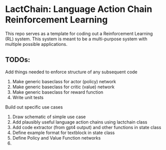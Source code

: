# LactChain: Language Action Chain Reinforcement Learning

This repo serves as a template for coding out a Reinforcement Learning (RL) system. This system is meant to be a multi-purpose system with multiple possible applications.

## TODOs:

Add things needed to enforce structure of any subsequent code
1. Make generic baseclass for actor (policy) network
2. Make generic baseclass for critic (value) network
3. Make generic baseclass for reward function
4. Write unit tests

Build out specific use cases
1. Draw schematic of simple use case
2. Add plausibly useful language action chains using lactchain class
3. Add code extractor (from gpt4 output) and other functions in state class
4. Define example format for textblock in state class
5. Define Policy and Value Function networks
6. 



